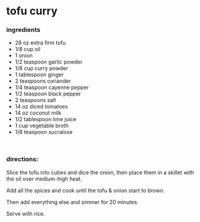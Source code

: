 # tofu curry

### ingredients
- 28 oz extra firm tofu
- 1/8 cup oil
- 1 onion
- 1/2 teaspoon garlic powder
- 1/8 cup curry powder
- 1 tablespoon ginger
- 2 teaspoons coriander
- 1/4 teaspoon cayenne pepper
- 1/2 teaspoon black pepper
- 2 teaspoons salt
- 14 oz diced tomatoes
- 14 oz coconut milk
- 1/2 tablespoon lime juice
- 1 cup vegetable broth
- 1/8 teaspoon sucralose

<br>

### directions:

Slice the tofu into cubes and dice the onion, then place them in a skillet with the oil over medium-high heat.

Add all the spices and cook until the tofu & onion start to brown.

Then add everything else and simmer for 20 minutes.

Serve with rice.
